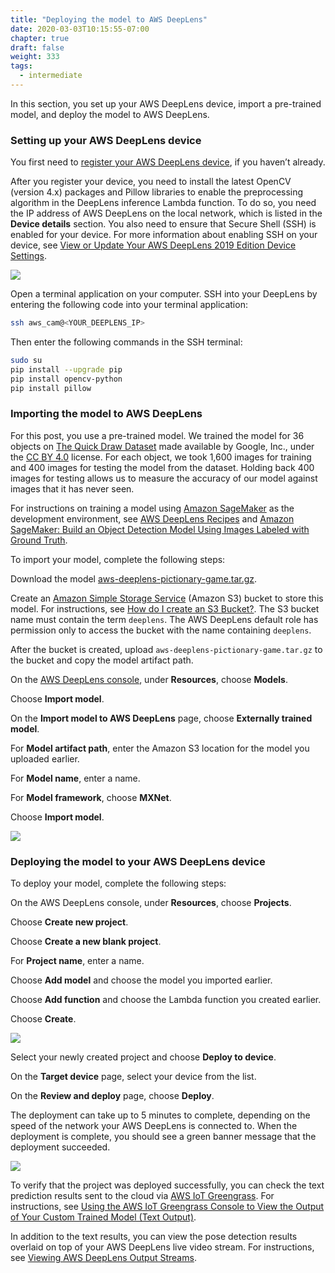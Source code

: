 ```yaml
---
title: "Deploying the model to AWS DeepLens"
date: 2020-03-03T10:15:55-07:00
chapter: true
draft: false
weight: 333
tags:
  - intermediate
---
```



In this section, you set up your AWS DeepLens device, import a pre-trained model, and deploy the model to AWS DeepLens.

### Setting up your AWS DeepLens device

You first need to [register your AWS DeepLens device](https://docs.aws.amazon.com/deeplens/latest/dg/deeplens-getting-started-register.html), if you haven’t already.

After you register your device, you need to install the latest OpenCV (version 4.x) packages and Pillow libraries to enable the preprocessing algorithm in the DeepLens inference Lambda function. To do so, you need the IP address of AWS DeepLens on the local network, which is listed in the **Device details** section. You also need to ensure that Secure Shell (SSH) is enabled for your device. For more information about enabling SSH on your device, see [View or Update Your AWS DeepLens 2019 Edition Device Settings](https://docs.aws.amazon.com/deeplens/latest/dg/deeplens-v11-device-view-or-edit-settings.html).

![](/images/300_intermediate/330_guess_drawing/dl-ip-1.jpg)



Open a terminal application on your computer. SSH into your DeepLens by entering the following code into your terminal application:

```bash
ssh aws_cam@<YOUR_DEEPLENS_IP>
```

Then enter the following commands in the SSH terminal:

```bash
sudo su
pip install --upgrade pip
pip install opencv-python
pip install pillow
```

### Importing the model to AWS DeepLens

For this post, you use a pre-trained model. We trained the model for 36 objects on [The Quick Draw Dataset](https://github.com/googlecreativelab/quickdraw-dataset) made available by Google, Inc., under the [CC BY 4.0](https://creativecommons.org/licenses/by/4.0/legalcode) license. For each object, we took 1,600 images for training and 400 images for testing the model from the dataset. Holding back 400 images for testing allows us to measure the accuracy of our model against images that it has never seen.

For instructions on training a model using [Amazon SageMaker](https://aws.amazon.com/sagemaker/) as the development environment, see [AWS DeepLens Recipes](https://www.awsdeeplens.recipes/) and [Amazon SageMaker: Build an Object Detection Model Using Images Labeled with Ground Truth](https://www.aws.training/Details/Video?id=37702).

To import your model, complete the following steps:

Download the model [aws-deeplens-pictionary-game.tar.gz](https://deeplens-public.s3.amazonaws.com/samples/doodle-game/aws-deeplens-doodle-game.tar.gz).

Create an [Amazon Simple Storage Service](http://aws.amazon.com/s3) (Amazon S3) bucket to store this model. For instructions, see [How do I create an S3 Bucket?](https://docs.aws.amazon.com/AmazonS3/latest/user-guide/create-bucket.html). The S3 bucket name must contain the term `deeplens`. The AWS DeepLens default role has permission only to access the bucket with the name containing `deeplens`.

After the bucket is created, upload `aws-deeplens-pictionary-game.tar.gz` to the bucket and copy the model artifact path.

On the [AWS DeepLens console](https://console.aws.amazon.com/deeplens), under **Resources**, choose **Models**.

Choose **Import model**.

On the **Import model to AWS DeepLens** page, choose **Externally trained model**.

For **Model artifact path**, enter the Amazon S3 location for the model you uploaded earlier.

For **Model name**, enter a name.

For **Model framework**, choose **MXNet**.

Choose **Import model**.

![](/images/300_intermediate/330_guess_drawing/dl-import-model-2.jpg)

### Deploying the model to your AWS DeepLens device

To deploy your model, complete the following steps:

On the AWS DeepLens console, under **Resources**, choose **Projects**.

Choose **Create new project**.

Choose **Create a new blank project**.

For **Project name**, enter a name.

Choose **Add model** and choose the model you imported earlier.

Choose **Add function** and choose the Lambda function you created earlier.

Choose **Create**.

![](/images/300_intermediate/330_guess_drawing/dl-project-1.jpg)

Select your newly created project and choose **Deploy to device**.

On the **Target device** page, select your device from the list.

On the **Review and deploy** page, choose **Deploy**.

The deployment can take up to 5 minutes to complete, depending on the speed of the network your AWS DeepLens is connected to. When the deployment is complete, you should see a green banner message that the deployment succeeded.

![](/images/300_intermediate/330_guess_drawing/dl-project-2.jpg)

To verify that the project was deployed successfully, you can check the text prediction results sent to the cloud via [AWS IoT Greengrass](https://aws.amazon.com/greengrass/). For instructions, see [Using the AWS IoT Greengrass Console to View the Output of Your Custom Trained Model (Text Output)](https://docs.aws.amazon.com/deeplens/latest/dg/deeplens-getting-started-connect-iot-greengrass.html).

In addition to the text results, you can view the pose detection results overlaid on top of your AWS DeepLens live video stream. For instructions, see [Viewing AWS DeepLens Output Streams](https://docs.aws.amazon.com/deeplens/latest/dg/deeplens-viewing-output.html).